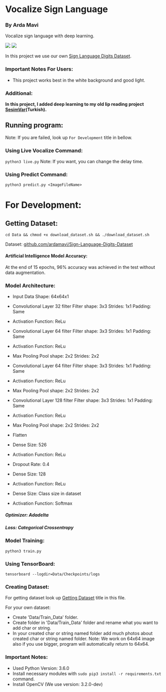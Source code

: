 # Vocalize Sign Language
### By Arda Mavi

Vocalize sign language with deep learning.

<img src="Assets/Alphabet Sign Language.jpg">

<img src="Assets/Numbers Sign Language.jpg">

In this project we use our own [Sign Language Digits Dataset](https://github.com/ardamavi/Sign-Language-Digits-Dataset).

### Important Notes For Users:
- This project works best in the white background and good light.

### Additional:
<b>In this project, I added deep learning to my old lip reading project [SesimVar](https://github.com/ardamavi/SesimVar)(Turkish).</b>

## Running program:
Note: If you are failed, look up `For Development` title in bellow.

### Using Live Vocalize Command:
`python3 live.py`
Note: If you want, you can change the delay time.

### Using Predict Command:
`python3 predict.py <ImageFileName>`

# For Development:

## Getting Dataset:
`cd Data && chmod +x download_dataset.sh && ./download_dataset.sh`

Dataset: [github.com/ardamavi/Sign-Language-Digits-Dataset](https://github.com/ardamavi/Sign-Language-Digits-Dataset)

#### Artificial Intelligence Model Accuracy:
At the end of 15 epochs, 96% accuracy was achieved in the test without data augmentation.

### Model Architecture:
- Input Data
Shape: 64x64x1

- Convolutional Layer
32 filter
Filter shape: 3x3
Strides: 1x1
Padding: Same

- Activation
Function: ReLu

- Convolutional Layer
64 filter
Filter shape: 3x3
Strides: 1x1
Padding: Same

- Activation
Function: ReLu

- Max Pooling
Pool shape: 2x2
Strides: 2x2

- Convolutional Layer
64 filter
Filter shape: 3x3
Strides: 1x1
Padding: Same

- Activation
Function: ReLu

- Max Pooling
Pool shape: 2x2
Strides: 2x2

- Convolutional Layer
128 filter
Filter shape: 3x3
Strides: 1x1
Padding: Same

- Activation
Function: ReLu

- Max Pooling
Pool shape: 2x2
Strides: 2x2

- Flatten

- Dense
Size: 526

- Activation
Function: ReLu

- Dropout
Rate: 0.4

- Dense
Size: 128

- Activation
Function: ReLu

- Dense
Size: Class size in dataset

- Activation
Function: Softmax

##### Optimizer: Adadelta
##### Loss: Categorical Crossentropy

### Model Training:
`python3 train.py`

### Using TensorBoard:
`tensorboard --logdir=Data/Checkpoints/logs`

### Creating Dataset:
For getting dataset look up [Getting Dataset](#getting-dataset) title in this file.

For your own dataset:
- Create 'Data/Train_Data' folder.
- Create folder in 'Data/Train_Data' folder and rename what you want to add char or string.
- In your created char or string named folder add much photos about created char or string named folder.
Note: We work on 64x64 image also if you use bigger, program will automatically return to 64x64.

### Important Notes:
- Used Python Version: 3.6.0
- Install necessary modules with `sudo pip3 install -r requirements.txt` command.
- Install OpenCV (We use version: 3.2.0-dev)
